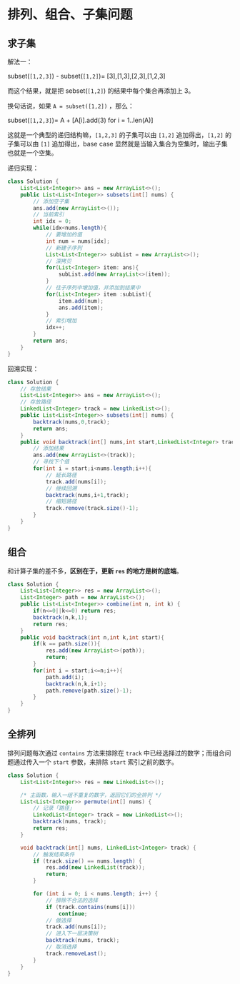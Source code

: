 # 排列、组合、子集问题
## 求子集

解法一：

subset(`[1,2,3]`) - subset(`[1,2]`)= [3],[1,3],[2,3],[1,2,3]

而这个结果，就是把 sebset(`[1,2]`) 的结果中每个集合再添加上 3。

换句话说，如果 `A = subset([1,2])` ，那么：

subset(`[1,2,3]`)= A + [A[i].add(3) for i = 1..len(A)]

这就是一个典型的递归结构嘛，`[1,2,3]` 的子集可以由 `[1,2]` 追加得出，`[1,2]` 的子集可以由 `[1]` 追加得出，base case 显然就是当输入集合为空集时，输出子集也就是一个空集。

递归实现：

```java
class Solution {
    List<List<Integer>> ans = new ArrayList<>();
    public List<List<Integer>> subsets(int[] nums) {
        // 添加空子集
        ans.add(new ArrayList<>());
        // 当前索引
        int idx = 0;
        while(idx<nums.length){
            // 要增加的值
            int num = nums[idx];
            // 新建子序列
            List<List<Integer>> subList = new ArrayList<>();
            // 深拷贝
            for(List<Integer> item: ans){
                subList.add(new ArrayList<>(item));
            }
            // 往子序列中增加值，并添加到结果中
            for(List<Integer> item :subList){
                item.add(num);
                ans.add(item);
            }
            // 索引增加
            idx++;
        }
        return ans;
    }
}
```

回溯实现：

```java
class Solution {
    // 存放结果
    List<List<Integer>> ans = new ArrayList<>();
    // 存放路径
    LinkedList<Integer> track = new LinkedList<>();
    public List<List<Integer>> subsets(int[] nums) {
        backtrack(nums,0,track);
        return ans;
    }
    public void backtrack(int[] nums,int start,LinkedList<Integer> track){
        // 添加结果
        ans.add(new ArrayList<>(track));
        // 寻找下个值
        for(int i = start;i<nums.length;i++){
            // 延长路径
            track.add(nums[i]);
            // 继续回溯
            backtrack(nums,i+1,track);
            // 缩短路径
            track.remove(track.size()-1);
        }
    }
}
```

## 组合

和计算子集的差不多，**区别在于，更新 `res` 的地方是树的底端**。

```java
class Solution {
    List<List<Integer>> res = new ArrayList<>();
    List<Integer> path = new ArrayList<>();
    public List<List<Integer>> combine(int n, int k) {
        if(n<=0||k<=0) return res;
        backtrack(n,k,1);
        return res;
    }
    public void backtrack(int n,int k,int start){
        if(k == path.size()){
            res.add(new ArrayList<>(path));
            return;
        }
        for(int i = start;i<=n;i++){
            path.add(i);
            backtrack(n,k,i+1);
            path.remove(path.size()-1);
        }
    }
}
```

## 全排列

排列问题每次通过 `contains` 方法来排除在 `track` 中已经选择过的数字；而组合问题通过传入一个 `start` 参数，来排除 `start` 索引之前的数字。

```java
class Solution {
	List<List<Integer>> res = new LinkedList<>();

	/* 主函数，输入一组不重复的数字，返回它们的全排列 */
	List<List<Integer>> permute(int[] nums) {
		// 记录「路径」
		LinkedList<Integer> track = new LinkedList<>();
		backtrack(nums, track);
		return res;
	}

	void backtrack(int[] nums, LinkedList<Integer> track) {
		// 触发结束条件
		if (track.size() == nums.length) {
			res.add(new LinkedList(track));
			return;
		}

		for (int i = 0; i < nums.length; i++) {
			// 排除不合法的选择
			if (track.contains(nums[i]))
				continue;
			// 做选择
			track.add(nums[i]);
			// 进入下一层决策树
			backtrack(nums, track);
			// 取消选择
			track.removeLast();
		}
	} 
}
```